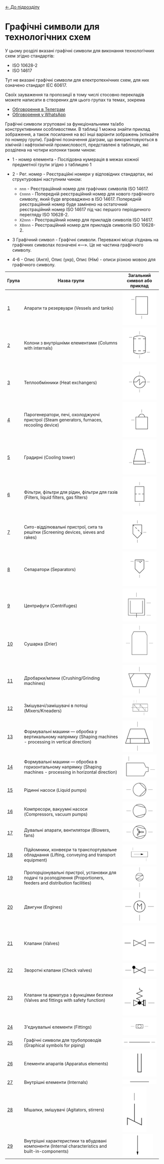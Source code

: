 [<- До підрозділу](README.md)

# Графічні символи для технологічних схем

У цьому розділі вказані графічні символи для виконання технологічних схем згідно стандартів:

- ISO 10628-2
- ISO 14617

Тут не вказані графічні символи для електротехнічних схем, для них означено стандарт IEC 60617.

Своїх зауваження та пропозиції в тому числі стосовно перекладів можете написати в створених для цього групах та темах, зокрема 

- [Обговорення в Телеграм](https://t.me/c/2023569743/20)
- [Обговорення у WhatsApp](https://chat.whatsapp.com/BRbPAQrE1s7BwCLtNtMoqN)

Графічні символи згруповані за функціональними та/або конструктивними особливостями. В таблиці 1 можна знайти приклад зображення, а також посилання на всі інші варіанти зображень (клікайте по номеру групи). Графічні позначення діаграм, що використовуються в хімічній і нафтохімічній промисловості, представлені в таблицях, які розділена на чотири колонки таким чином:

- 1 - номер елемента - Послідовна нумерація в межах кожної предметної групи згідно з таблицею 1

- 2 - Рег. номер - Реєстраційні номери у відповідних стандартах, які структуровані наступним чином:
  - `nnn` - Реєстраційний номер для графічних символів ISO 14617.
  - `Cnnnn` - Попередній реєстраційний номер для нового графічного символу, який буде впроваджено в ISO 14617. Попередній реєстраційний номер буде замінено на остаточний реєстраційний номер ISO 14617 під час першого періодичного перегляду ISO 10628-2.
  - `X2nnn` - Реєстраційний номер для прикладів символів ISO 14617.
  - `X8nnn` - Реєстраційний номер для прикладів символів ISO 10628-2.
- 3 Графічний символ - Графічні символи. Переважні місця з’єднань на графічних символах позначені «—». Це не частина графічного символу.
- 4-6 - Опис (Англ), Опис (укр), Опис (Нім) - описи різною мовою для графічного символу.

| Група       | Назва групи                                                  | Загальний символ або приклад                                 |
| ----------- | ------------------------------------------------------------ | ------------------------------------------------------------ |
| [1](1.md)   | Апарати та резервуари (Vessels and tanks)                    | ![Tank, Behälter](media/Tank_vessel.png)                     |
| [2](2.md)   | Колони з внутрішніми елементами (Columns with internals)     | ![Kolonne (allgemein)](media/Column_(general).png)           |
| [3](3.md)   | Теплообмінники (Heat exchangers)                             | ![Wärmeaustauscher (allgemein), Kondensator](media/Heat_exchanger_(general)_condenser.png) |
| [4](4.md)   | Парогенератори, печі, охолоджуючі пристрої (Steam generators, furnaces, recooling device) | ![Dampfkessel, Wasserdampferzeuger](media/Boiler_with_dome.png) |
| [5](5.md)   | Градирні (Cooling tower)                                     | ![Kühlturm (allgemein)](media/Cooling_tower_(general).png)   |
| [6](6.md)   | Фільтри, фільтри для рідин, фільтри для газів (Filters, liquid filters, gas filters) | ![Fluidfilter (allgemein)](media/Liquid_filter_(general).png) |
| [7](7.md)   | Сито-відділювальні пристрої, сита та решітки (Screening devices, sieves and rakes) | ![Siebapparat, Rechen (allgemein)](media/Screening_device_sieve_strainer_(general).png) |
| [8](8.md)   | Сепаратори (Separators)                                      | ![Abscheider/Sichter (allgemein)](media/Separator_sifter_(general).png) |
| [9](9.md)   | Центрифуги (Centrifuges)                                     | ![Zentrifuge mit Vollmantel](media/Centrifuge_with_solid_shell.png) |
| [10](10.md) | Сушарка (Drier)                                              | ![Trockner (allgemein)](media/Drier_(general).png)           |
| [11](11.md) | Дробарки/млини (Crushing/Grinding machines)                  | ![Mühle (allgemein)](media/Mill_pulverizer_(general).png)    |
| [12](12.md) | Змішувачі/замішувачі в потоці (Mixers/Kneaders)              | ![Rotationsmischer](media/In-line_rotary_mixer.png)          |
| [13](13.md) | Формувальні машини — обробка у вертикальному напрямку (Shaping machines - processing in vertical direction) | ![Vertikal arbeitende Formgebungsmaschine (allgemein)](media/Shaping_machine_vertical_type_(general).png) |
| [14](14.md) | Формувальні машини — обробка в горизонтальному напрямку (Shaping machines - processing in horizontal direction) | ![Horizontal arbeitende Formgebungsmaschine (allgemein)](media/Shaping_machine_horizontal_type_(general).png) |
| [15](15.md) | Рідинні насоси (Liquid pumps)                                | ![Flüssigkeitspumpe (allgemein)](media/Pump_liquid_type_(general).png) |
| [16](16.md) | Компресори, вакуумні насоси (Compressors, vacuum pumps)      | ![Verdichter, Kompressor, Vakuumpumpe (allgemein)](media/Compressor_vacuum_pump_(general).png) |
| [17](17.md) | Дувальні апарати, вентилятори (Blowers, fans)                | ![Ventilator (allgemein)](media/Blower_fan_(general).png)    |
| [18](18.md) | Підйомники, конвеєри та транспортувальне обладнання (Lifting, conveying and transport equipment) | ![Stetigförderer (allgemein)](media/Conveyer_(general).png)  |
| [19](19.md) | Пропорціонувальні пристрої, установки для подачі та розподілення (Proportioners, feeders and distribution facilities) | ![Zuteileinrichtung (allgemein)](media/Proportional_feeder_(general).png) |
| [20](20.md) | Двигуни (Engines)                                            | ![Elektromotor (allgemein)](media/Electric_motor_(general).png) |
| [21](21.md) | Клапани (Valves)                                             | ![Absperrarmatur (allgemein)](media/Valve_(general).png)     |
| [22](22.md) | Зворотні клапани (Check valves)                              | ![Rückschlagarmatur (allgemein)](media/Check_valve_(general).png) |
| [23](23.md) | Клапани та арматура з функціями безпеки (Valves and fittings with safety function) | ![Sicherheitsventil, federbelastet](media/Safety_valve_spring_loaded_globe_type.png) |
| [24](24.md) | З'єднувальні елементи (Fittings)                             | ![Schauglas](media/Viewing_glass.png)                        |
| [25](25.md) | Графічні символи для трубопроводів (Graphical symbols for piping) | ![Rohrleitung](media/Pipeline.png)                           |
| [26](26.md) | Елементи апаратів (Apparatus elements)                       | ![Fuß, Standfuß](media/Support_leg.png)                      |
| [27](27.md) | Внутрішні елементи (Internals)                               | ![Boden (allgemein)](media/Tray_(general).png)               |
| [28](28.md) | Мішалки, змішувачі (Agitators, stirrers)                     | ![Rührer (allgemein)](media/Agitator_(general)_stirrer_(general).png) |
| [29](29.md) | Внутрішні характеристики та вбудовані компоненти (Internal characteristics and built-in-components) | ![Schwerkraft-, Absetz-](media/Gravity_type_settling_type.png) |

